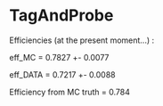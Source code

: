 # TagAndProbe

Efficiencies (at the present moment...) :

eff_MC = 0.7827 +- 0.0077

eff_DATA = 0.7217 +- 0.0088

Efficiency from MC truth = 0.784

